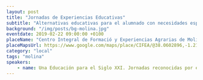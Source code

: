 ```yaml
---
layout: post
title: "Jornadas de Experiencias Educativas"
subtitle: "Alternativas educativas para el alumnado con necesidades específicas de aprendizaje"
background: "/img/posts/bg-molina.jpg"
eventdate: 2019-02-22 09:00:00 +0100
placeName: "Centro Integral de Formació y Experiencias Agrarias de Molina de Segura"
placeMapsUrl: https://www.google.com/maps/place/CIFEA/@38.0602896,-1.210067,15z/data=!4m5!3m4!1s0x0:0x77735b81ea26418f!8m2!3d38.0602896!4d-1.210067
category: "local"
tags: "molina"
speakers:
    - name: Una Educación para el Siglo XXI. Jornadas reconocidas por el CPR de Murcia
---
```

